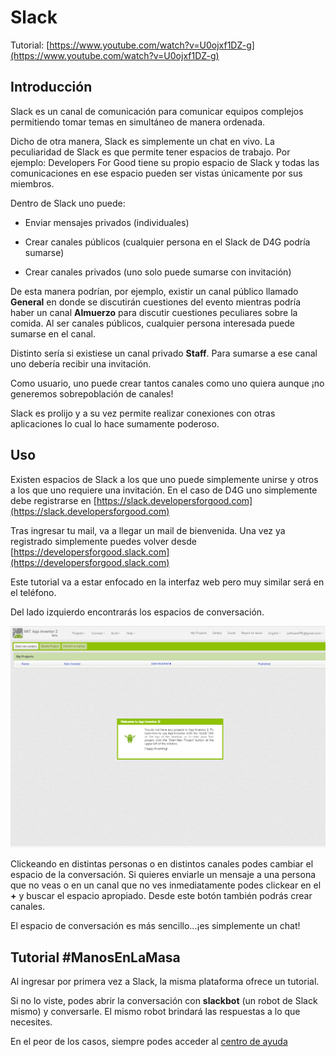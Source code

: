 # Slack

Tutorial: [https://www.youtube.com/watch?v=U0ojxf1DZ-g](https://www.youtube.com/watch?v=U0ojxf1DZ-g)

## Introducción

Slack es un canal de comunicación para comunicar equipos complejos permitiendo tomar temas en simultáneo de manera ordenada.

Dicho de otra manera, Slack es simplemente un chat en vivo. La peculiaridad de Slack es que permite tener espacios de trabajo. Por ejemplo: Developers For Good tiene su propio espacio de Slack y todas las comunicaciones en ese espacio pueden ser vistas únicamente por sus miembros.

Dentro de Slack uno puede:

* Enviar mensajes privados (individuales)

* Crear canales públicos (cualquier persona en el Slack de D4G podría sumarse)

* Crear canales privados (uno solo puede sumarse con invitación)

De esta manera podrían, por ejemplo, existir un canal público llamado **General** en donde se discutirán cuestiones del evento mientras podría haber un canal **Almuerzo** para discutir cuestiones peculiares sobre la comida. Al ser canales públicos, cualquier persona interesada puede sumarse en el canal.

Distinto sería si existiese un canal privado **Staff**. Para sumarse a ese canal uno debería recibir una invitación.

Como usuario, uno puede crear tantos canales como uno quiera aunque ¡no generemos sobrepoblación de canales!

Slack es prolijo y a su vez permite realizar conexiones con otras aplicaciones lo cual lo hace sumamente poderoso.

## Uso

Existen espacios de Slack a los que uno puede simplemente unirse y otros a los que uno requiere una invitación. En el caso de D4G uno simplemente debe registrarse en [https://slack.developersforgood.com](https://slack.developersforgood.com)

Tras ingresar tu mail, va a llegar un mail de bienvenida. Una vez ya registrado simplemente puedes volver desde [https://developersforgood.slack.com](https://developersforgood.slack.com)

Este tutorial va a estar enfocado en la interfaz web pero muy similar será en el teléfono.

Del lado izquierdo encontrarás los espacios de conversación.

![image alt text](image_0.png)

Clickeando en distintas personas o en distintos canales podes cambiar el espacio de la conversación. Si quieres enviarle un mensaje a una persona que no veas o en un canal que no ves inmediatamente podes clickear en el **+** y buscar el espacio apropiado. Desde este botón también podrás crear canales.

El espacio de conversación es más sencillo...¡es simplemente un chat!

## Tutorial #ManosEnLaMasa

Al ingresar por primera vez a Slack, la misma plataforma ofrece un tutorial.

Si no lo viste, podes abrir la conversación con **slackbot** (un robot de Slack mismo) y conversarle. El mismo robot brindará las respuestas a lo que necesites.

En el peor de los casos, siempre podes acceder al [centro de ayuda](https://get.slack.help/hc/es)

